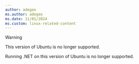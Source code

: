 ```yaml
---
author: adegeo
ms.author: adegeo
ms.date: 11/01/2024
ms.custom: linux-related-content
---
```


> [!WARNING]
> This version of Ubuntu is no longer supported.
>
> Running .NET on this version of Ubuntu is no longer supported.
